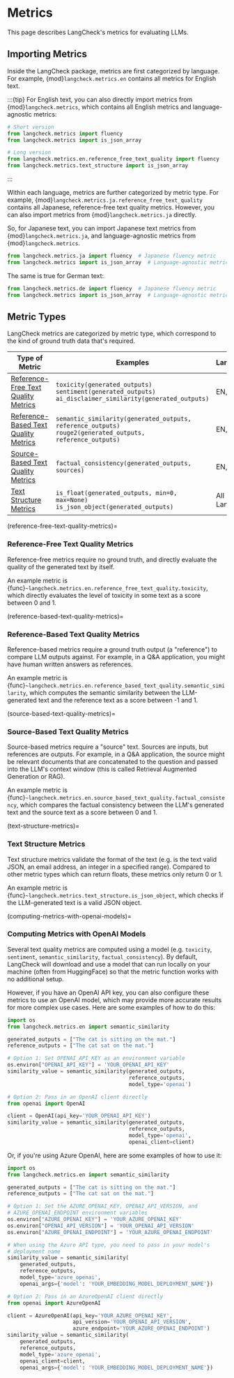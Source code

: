 # Metrics

This page describes LangCheck's metrics for evaluating LLMs.

## Importing Metrics

Inside the LangCheck package, metrics are first categorized by language. For example, {mod}`langcheck.metrics.en` contains all metrics for English text.

:::{tip}
For English text, you can also directly import metrics from {mod}`langcheck.metrics`, which contains all English metrics and language-agnostic metrics:

```python
# Short version
from langcheck.metrics import fluency
from langcheck.metrics import is_json_array

# Long version
from langcheck.metrics.en.reference_free_text_quality import fluency
from langcheck.metrics.text_structure import is_json_array
```
:::

Within each language, metrics are further categorized by metric type. For example, {mod}`langcheck.metrics.ja.reference_free_text_quality` contains all Japanese, reference-free text quality metrics. However, you can also import metrics from {mod}`langcheck.metrics.ja` directly.

So, for Japanese text, you can import Japanese text metrics from {mod}`langcheck.metrics.ja`, and language-agnostic metrics from {mod}`langcheck.metrics`.

```python
from langcheck.metrics.ja import fluency  # Japanese fluency metric
from langcheck.metrics import is_json_array  # Language-agnostic metric
```

The same is true for German text:

```python
from langcheck.metrics.de import fluency  # Japanese fluency metric
from langcheck.metrics import is_json_array  # Language-agnostic metric
```


## Metric Types

LangCheck metrics are categorized by metric type, which correspond to the kind of ground truth data that's required.

|                                Type of Metric                                 |                                                     Examples                                                     |   Languages   |
| ----------------------------------------------------------------------------- | ---------------------------------------------------------------------------------------------------------------- | ------------- |
| [Reference-Free Text Quality Metrics](#reference-free-text-quality-metrics)   | `toxicity(generated_outputs)`<br>`sentiment(generated_outputs)`<br>`ai_disclaimer_similarity(generated_outputs)` | EN, JA, DE        |
| [Reference-Based Text Quality Metrics](#reference-based-text-quality-metrics) | `semantic_similarity(generated_outputs, reference_outputs)`<br>`rouge2(generated_outputs, reference_outputs)`    | EN, JA, DE        |
| [Source-Based Text Quality Metrics](#source-based-text-quality-metrics)       | `factual_consistency(generated_outputs, sources)`                                                                | EN, JA, DE        |
| [Text Structure Metrics](#text-structure-metrics)                             | `is_float(generated_outputs, min=0, max=None)`<br>`is_json_object(generated_outputs)`                            | All Languages |

(reference-free-text-quality-metrics)=
### Reference-Free Text Quality Metrics

Reference-free metrics require no ground truth, and directly evaluate the quality of the generated text by itself.

An example metric is {func}`~langcheck.metrics.en.reference_free_text_quality.toxicity`, which directly evaluates the level of toxicity in some text as a score between 0 and 1.

(reference-based-text-quality-metrics)=
### Reference-Based Text Quality Metrics

Reference-based metrics require a ground truth output (a "reference") to compare LLM outputs against. For example, in a Q&A application, you might have human written answers as references.

An example metric is {func}`~langcheck.metrics.en.reference_based_text_quality.semantic_similarity`, which computes the semantic similarity between the LLM-generated text and the reference text as a score between -1 and 1.

(source-based-text-quality-metrics)=
### Source-Based Text Quality Metrics

Source-based metrics require a "source" text. Sources are inputs, but references are outputs. For example, in a Q&A application, the source might be relevant documents that are concatenated to the question and passed into the LLM's context window (this is called Retrieval Augmented Generation or RAG).

An example metric is {func}`~langcheck.metrics.en.source_based_text_quality.factual_consistency`, which compares the factual consistency between the LLM's generated text and the source text as a score between 0 and 1.

(text-structure-metrics)=
### Text Structure Metrics

Text structure metrics validate the format of the text (e.g. is the text valid JSON, an email address, an integer in a specified range). Compared to other metric types which can return floats, these metrics only return 0 or 1.

An example metric is {func}`~langcheck.metrics.text_structure.is_json_object`, which checks if the LLM-generated text is a valid JSON object.

(computing-metrics-with-openai-models)=
### Computing Metrics with OpenAI Models

Several text quality metrics are computed using a model (e.g. `toxicity`, `sentiment`, `semantic_similarity`, `factual_consistency`). By default, LangCheck will download and use a model that can run locally on your machine (often from HuggingFace) so that the metric function works with no additional setup.

However, if you have an OpenAI API key, you can also configure these metrics to use an OpenAI model, which may provide more accurate results for more complex use cases. Here are some examples of how to do this:

```python
import os
from langcheck.metrics.en import semantic_similarity

generated_outputs = ["The cat is sitting on the mat."]
reference_outputs = ["The cat sat on the mat."]

# Option 1: Set OPENAI_API_KEY as an environment variable
os.environ["OPENAI_API_KEY"] = 'YOUR_OPENAI_API_KEY'
similarity_value = semantic_similarity(generated_outputs,
                                       reference_outputs,
                                       model_type='openai')

# Option 2: Pass in an OpenAI client directly
from openai import OpenAI

client = OpenAI(api_key='YOUR_OPENAI_API_KEY')
similarity_value = semantic_similarity(generated_outputs,
                                       reference_outputs,
                                       model_type='openai',
                                       openai_client=client)
```

Or, if you're using Azure OpenAI, here are some examples of how to use it:

```python
import os
from langcheck.metrics.en import semantic_similarity

generated_outputs = ["The cat is sitting on the mat."]
reference_outputs = ["The cat sat on the mat."]

# Option 1: Set the AZURE_OPENAI_KEY, OPENAI_API_VERSION, and
# AZURE_OPENAI_ENDPOINT environment variables
os.environ["AZURE_OPENAI_KEY"] = 'YOUR_AZURE_OPENAI_KEY'
os.environ["OPENAI_API_VERSION"] = 'YOUR_OPENAI_API_VERSION'
os.environ["AZURE_OPENAI_ENDPOINT"] = 'YOUR_AZURE_OPENAI_ENDPOINT'

# When using the Azure API type, you need to pass in your model's
# deployment name
similarity_value = semantic_similarity(
    generated_outputs,
    reference_outputs,
    model_type='azure_openai',
    openai_args={'model': 'YOUR_EMBEDDING_MODEL_DEPLOYMENT_NAME'})

# Option 2: Pass in an AzureOpenAI client directly
from openai import AzureOpenAI

client = AzureOpenAI(api_key='YOUR_AZURE_OPENAI_KEY',
                     api_version='YOUR_OPENAI_API_VERSION',
                     azure_endpoint='YOUR_AZURE_OPENAI_ENDPOINT')
similarity_value = semantic_similarity(
    generated_outputs,
    reference_outputs,
    model_type='azure_openai',
    openai_client=client,
    openai_args={'model': 'YOUR_EMBEDDING_MODEL_DEPLOYMENT_NAME'})
```